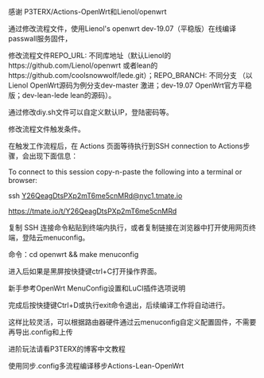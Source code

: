 感谢 P3TERX/Actions-OpenWrt和Lienol/openwrt

通过修改流程文件，使用Lienol's openwrt dev-19.07（平稳版）在线编译passwall服务固件，

修改流程文件REPO_URL: 不同库地址（默认Lienol的https://github.com/Lienol/openwrt 或者lean的https://github.com/coolsnowwolf/lede.git）；REPO_BRANCH: 不同分支 （以Lienol OpenWrt源码为例分支dev-master 激进；dev-19.07 OpenWrt官方平稳版；dev-lean-lede lean的源码）。

通过修改diy.sh文件可以自定义默认IP，登陆密码等。

修改流程文件触发条件。

在触发工作流程后，在 Actions 页面等待执行到SSH connection to Actions步骤，会出现下面信息：

To connect to this session copy-n-paste the following into a terminal or browser:

ssh Y26QeagDtsPXp2mT6me5cnMRd@nyc1.tmate.io

https://tmate.io/t/Y26QeagDtsPXp2mT6me5cnMRd

复制 SSH 连接命令粘贴到终端内执行，或者复制链接在浏览器中打开使用网页终端，登陆云menuconfig。

命令：cd openwrt && make menuconfig

进入后如果是黑屏按快捷键ctrl+C打开操作界面。

新手参考OpenWrt MenuConfig设置和LuCI插件选项说明

完成后按快捷键Ctrl+D或执行exit命令退出，后续编译工作将自动进行。

这样比较灵活，可以根据路由器硬件通过云menuconfig自定义配置固件，不需要再导出.config和上传

进阶玩法请看P3TERX的博客中文教程

使用同步.config多流程编译移步Actions-Lean-OpenWrt
